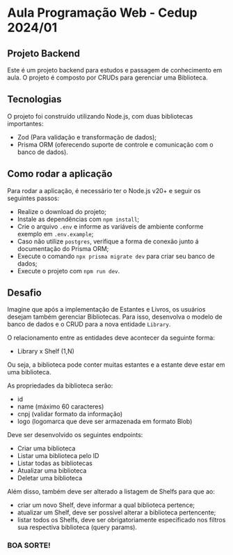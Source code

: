 # Aula Programação Web - Cedup 2024/01

## Projeto Backend

Este é um projeto backend para estudos e passagem de conhecimento em aula. O projeto é composto por CRUDs para gerenciar uma Biblioteca.

## Tecnologias

O projeto foi construído utilizando Node.js, com duas bibliotecas importantes:

- Zod (Para validação e transformação de dados);
- Prisma ORM (oferecendo suporte de controle e comunicação com o banco de dados).

## Como rodar a aplicação

Para rodar a aplicação, é necessário ter o Node.js v20+ e seguir os seguintes passos:

- Realize o download do projeto;
- Instale as dependências com `npm install`;
- Crie o arquivo `.env` e informe as variáveis de ambiente conforme exemplo em `.env.example`;
- Caso não utilize `postgres`, verifique a forma de conexão junto á documentação do Prisma ORM;
- Execute o comando `npx prisma migrate dev` para criar seu banco de dados;
- Execute o projeto com `npm run dev`.

## Desafio

Imagine que após a implementação de Estantes e Livros, os usuários desejam também gerenciar Bibliotecas. Para isso, desenvolva o modelo de banco de dados e o CRUD para a nova entidade `Library`.

O relacionamento entre as entidades deve acontecer da seguinte forma:

- Library x Shelf (1,N)

Ou seja, a biblioteca pode conter muitas estantes e a estante deve estar em uma biblioteca.

As propriedades da biblioteca serão:

- id
- name (máximo 60 caracteres)
- cnpj (validar formato da informação)
- logo (logomarca que deve ser armazenada em formato Blob)

Deve ser desenvolvido os seguintes endpoints:

- Criar uma biblioteca
- Listar uma biblioteca pelo ID
- Listar todas as bibliotecas
- Atualizar uma biblioteca
- Deletar uma biblioteca

Além disso, também deve ser alterado a listagem de Shelfs para que ao:

- criar um novo Shelf, deve informar a qual biblioteca pertence;
- atualizar um Shelf, deve ser possível alterar a biblioteca pertencente;
- listar todos os Shelfs, deve ser obrigatoriamente especificado nos filtros sua respectiva biblioteca (query params).

### BOA SORTE!
